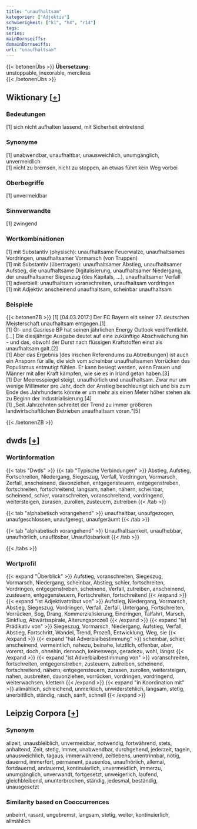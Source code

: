 ```yaml
---
title: "unaufhaltsam"
kategorien: ["Adjektiv"]
schwierigkeit: ["k1", "h4", "r14"]
tags:
series:
mainDornseiffs:
domainDornseiffs:
url: "unaufhaltsam"
---
```


{{< betonenÜbs >}}
**Übersetzung:**  
unstoppable, inexorable, merciless  
{{< /betonenÜbs >}}

## Wiktionary [[+](https://de.wiktionary.org/wiki/unaufhaltsam)]

### Bedeutungen
[1] sich nicht aufhalten lassend, mit Sicherheit eintretend  

### Synonyme
[1] unabwendbar, unaufhaltbar, unausweichlich, unumgänglich, unvermeidlich  
[1] nicht zu bremsen, nicht zu stoppen, an etwas führt kein Weg vorbei  

### Oberbegriffe
[1] unvermeidbar  

### Sinnverwandte
[1] zwingend  

### Wortkombinationen
[1] mit Substantiv (physisch): unaufhaltsame Feuerwalze, unaufhaltsames Vordringen, unaufhaltsamer Vormarsch (von Truppen)  
[1] mit Substantiv (übertragen): unaufhaltsamer Abstieg, unaufhaltsamer Aufstieg, die unaufhaltsame Digitalisierung, unaufhaltsamer Niedergang, der unaufhaltsamer Siegeszug (des Kapitals, …), unaufhaltsamer Verfall  
[1] adverbiell: unaufhaltsam voranschreiten, unaufhaltsam vordringen  
[1] mit Adjektiv: anscheinend unaufhaltsam, scheinbar unaufhaltsam  

### Beispiele
{{< betonenZB >}}
[1] [04.03.2017:] Der FC Bayern eilt seiner 27. deutschen Meisterschaft unaufhaltsam entgegen.[1]  
[1] Öl- und Gasriese BP hat seinen jährlichen Energy Outlook veröffentlicht. […] Die diesjährige Ausgabe deutet auf eine zukünftige Abschwächung hin - und das, obwohl der Durst nach flüssigen Kraftstoffen einst als unaufhaltsam galt.[2]  
[1] Aber das Ergebnis [des irischen Referendums zu Abtreibungen] ist auch ein Ansporn für alle, die sich vom scheinbar unaufhaltsamen Vorrücken des Populismus entmutigt fühlen. Er kann besiegt werden, wenn Frauen und Männer mit aller Kraft kämpfen, wie sie es in Irland getan haben.[3]  
[1] Der Meeresspiegel steigt, unaufhörlich und unaufhaltsam. Zwar nur um wenige Millimeter pro Jahr, doch der Anstieg beschleunigt sich und bis zum Ende des Jahrhunderts könnte er um mehr als einen Meter höher stehen als zu Beginn der Industrialisierung.[4]  
[1] „Seit Jahrzehnten schreitet der Trend zu immer größeren landwirtschaftlichen Betrieben unaufhaltsam voran.“[5]  

{{< /betonenZB >}}


## dwds [[+](https://www.dwds.de/wb/unaufhaltsam)]

### Wortinformation
{{< tabs "Dwds" >}}
{{< tab "Typische Verbindungen" >}}
Abstieg, Aufstieg, Fortschreiten, Niedergang, Siegeszug, Verfall, Vordringen, Vormarsch, Zerfall, anscheinend, davonziehen, entgegensteuern, entgegenstreben, fortschreiten, fortschreitend, langsam, nahen, nähern, scheinbar, scheinend, schier, voranschreiten, voranschreitend, vordringend, weitersteigen, zurasen, zurollen, zusteuern, zutreiben
{{< /tab >}}

{{< tab "alphabetisch vorangehend" >}}
unaufhaltbar, unaufgezogen, unaufgeschlossen, unaufgeregt, unaufgeräumt
{{< /tab >}}

{{< tab "alphabetisch vorangehend" >}}
Unaufhaltsamkeit, unaufhebbar, unaufhörlich, unauflösbar, Unauflösbarkeit
{{< /tab >}}

{{< /tabs >}}

### Wortprofil
{{< expand "Überblick" >}} Aufstieg, voranschreiten, Siegeszug, Vormarsch, Niedergang, scheinbar, Abstieg, schier, fortschreiten, Vordringen, entgegenstreben, scheinend, Verfall, zutreiben, anscheinend, zusteuern, entgegensteuern, Fortschreiten, fortschreitend {{< /expand >}}
{{< expand "ist Adjektivattribut von" >}} Aufstieg, Niedergang, Vormarsch, Abstieg, Siegeszug, Vordringen, Verfall, Zerfall, Untergang, Fortschreiten, Vorrücken, Sog, Drang, Kommerzialisierung, Eindringen, Talfahrt, Marsch, Sinkflug, Abwärtsspirale, Alterungsprozeß {{< /expand >}}
{{< expand "ist Prädikativ von" >}} Siegeszug, Vormarsch, Niedergang, Aufstieg, Verfall, Abstieg, Fortschritt, Wandel, Trend, Prozeß, Entwicklung, Weg, sie {{< /expand >}}
{{< expand "hat Adverbialbestimmung" >}} scheinbar, schier, anscheinend, vermeintlich, nahezu, beinahe, letztlich, offenbar, aber, vorerst, doch, ohnehin, dennoch, keineswegs, geradezu, wohl, längst {{< /expand >}}
{{< expand "ist Adverbialbestimmung von" >}} voranschreiten, fortschreiten, entgegenstreben, zusteuern, zutreiben, scheinend, fortschreitend, nähern, entgegensteuern, zurasen, zurollen, weitersteigen, nahen, ausbreiten, davonziehen, vorrücken, vordringen, vordringend, weiterwachsen, klettern {{< /expand >}}
{{< expand "in Koordination mit" >}} allmählich, schleichend, unmerklich, unwiderstehlich, langsam, stetig, unerbittlich, ständig, rasch, sanft, schnell {{< /expand >}}

## Leipzig Corpora [[+](https://corpora.uni-leipzig.de/en/res?word=unaufhaltsam&corpusId=deu_newscrawl-public_2018)]


### Synonym
allzeit, unausbleiblich, unvermeidbar, notwendig, fortwährend, stets, anhaltend, Zeit, stetig, immer, unabwendbar, durchgehend, jederzeit, tagein, unausweichlich, tagaus, immerwährend, zeitlebens, unentrinnbar, nötig, dauernd, immerfort, permanent, pausenlos, unaufhörlich, allemal, fortdauernd, andauernd, kontinuierlich, unvermeidlich, immerzu, unumgänglich, unverwandt, fortgesetzt, unweigerlich, laufend, gleichbleibend, ununterbrochen, ständig, jedesmal, beständig, unausgesetzt


### Similarity based on Cooccurrences
unbeirrt, rasant, ungebremst, langsam, stetig, weiter, kontinuierlich, allmählich

